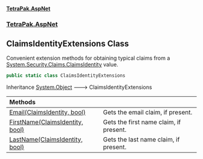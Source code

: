 #### [TetraPak.AspNet](index.md 'index')
### [TetraPak.AspNet](TetraPak_AspNet.md 'TetraPak.AspNet')
## ClaimsIdentityExtensions Class
Convenient extension methods for obtaining typical claims from a [System.Security.Claims.ClaimsIdentity](https://docs.microsoft.com/en-us/dotnet/api/System.Security.Claims.ClaimsIdentity 'System.Security.Claims.ClaimsIdentity') value.  
```csharp
public static class ClaimsIdentityExtensions
```

Inheritance [System.Object](https://docs.microsoft.com/en-us/dotnet/api/System.Object 'System.Object') &#129106; ClaimsIdentityExtensions  

| Methods | |
| :--- | :--- |
| [Email(ClaimsIdentity, bool)](TetraPak_AspNet_ClaimsIdentityExtensions_Email(System_Security_Claims_ClaimsIdentity_bool).md 'TetraPak.AspNet.ClaimsIdentityExtensions.Email(System.Security.Claims.ClaimsIdentity, bool)') | Gets the email claim, if present.<br/> |
| [FirstName(ClaimsIdentity, bool)](TetraPak_AspNet_ClaimsIdentityExtensions_FirstName(System_Security_Claims_ClaimsIdentity_bool).md 'TetraPak.AspNet.ClaimsIdentityExtensions.FirstName(System.Security.Claims.ClaimsIdentity, bool)') | Gets the first name claim, if present.<br/> |
| [LastName(ClaimsIdentity, bool)](TetraPak_AspNet_ClaimsIdentityExtensions_LastName(System_Security_Claims_ClaimsIdentity_bool).md 'TetraPak.AspNet.ClaimsIdentityExtensions.LastName(System.Security.Claims.ClaimsIdentity, bool)') | Gets the last name claim, if present.<br/> |
